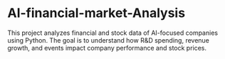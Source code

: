 # AI-financial-market-Analysis
This project analyzes financial and stock data of AI-focused companies using Python. The goal is to understand how R&amp;D spending, revenue growth, and events impact company performance and stock prices.
